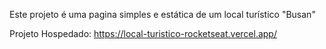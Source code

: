 Este projeto é uma pagina simples e estática de um local turístico "Busan"

Projeto Hospedado: https://local-turistico-rocketseat.vercel.app/
